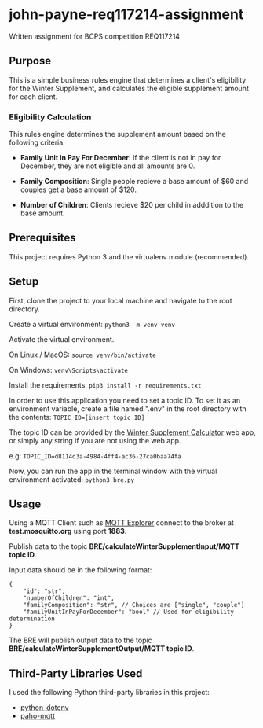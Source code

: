 # john-payne-req117214-assignment
Written assignment for BCPS competition REQ117214

## Purpose
This is a simple business rules engine that determines a client's eligibility for the Winter Supplement, and calculates the eligible supplement amount for each client.

### Eligibility Calculation
This rules engine determines the supplement amount based on the following criteria:

- **Family Unit In Pay For December**: If the client is not in pay for December, they are not eligible and all amounts are 0.

- **Family Composition**: Single people recieve a base amount of $60 and couples get a base amount of $120.

- **Number of Children**: Clients recieve $20 per child in adddition to the base amount.

## Prerequisites
This project requires Python 3 and the virtualenv module (recommended).

## Setup
First, clone the project to your local machine and navigate to the root directory.

Create a virtual environment:
```python3 -m venv venv```

Activate the virtual environment.

On Linux / MacOS:
```source venv/bin/activate```

On Windows:
```venv\Scripts\activate```

Install the requirements:
```pip3 install -r requirements.txt```

In order to use this application you need to set a topic ID. To set it as an environment variable, create a file named ".env" in the root directory with the contents:
```TOPIC_ID=[insert topic ID]```

The topic ID can be provided by the [Winter Supplement Calculator](https://winter-supplement-app-d690e5-tools.apps.silver.devops.gov.bc.ca/) web app, or simply any string if you are not using the web app.

e.g:
```TOPIC_ID=d8114d3a-4984-4ff4-ac36-27ca0baa74fa```

Now, you can run the app in the terminal window with the virtual environment activated:
```python3 bre.py```

## Usage
Using a MQTT Client such as [MQTT Explorer](https://mqtt-explorer.com/) connect to the broker at **test.mosquitto.org** using port **1883**.

Publish data to the topic **BRE/calculateWinterSupplementInput/MQTT topic ID**.

Input data should be in the following format:

```
{
    "id": "str",
    "numberOfChildren": "int",
    "familyComposition": "str", // Choices are ["single", "couple"]
    "familyUnitInPayForDecember": "bool" // Used for eligibility determination
}
```

The BRE will publish output data to the topic **BRE/calculateWinterSupplementOutput/MQTT topic ID**.

## Third-Party Libraries Used
I used the following Python third-party libraries in this project:

- [python-dotenv](https://pypi.org/project/python-dotenv/)
- [paho-mqtt](https://pypi.org/project/paho-mqtt/)